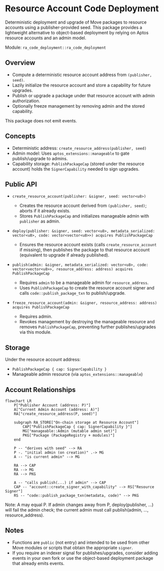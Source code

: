 # Resource Account Code Deployment

Deterministic deployment and upgrade of Move packages to resource accounts using a publisher-provided seed. This package provides a lightweight alternative to object-based deployment by relying on Aptos resource accounts and an admin model.

Module: `ra_code_deployment::ra_code_deployment`

## Overview

- Compute a deterministic resource account address from `(publisher, seed)`.
- Lazily initialize the resource account and store a capability for future upgrades.
- Publish or upgrade a package under that resource account with admin authorization.
- Optionally freeze management by removing admin and the stored capability.

This package does not emit events.

## Concepts

- Deterministic address: `create_resource_address(publisher, seed)`
- Admin model: Uses `aptos_extensions::manageable` to gate publish/upgrade to admins.
- Capability storage: `PublishPackageCap` (stored under the resource account) holds the `SignerCapability` needed to sign upgrades.

## Public API

- `create_resource_account(publisher: &signer, seed: vector<u8>)`
  - Creates the resource account derived from `(publisher, seed)`; aborts if it already exists.
  - Stores `PublishPackageCap` and initializes manageable admin with `publisher` as admin.

- `deploy(publisher: &signer, seed: vector<u8>, metadata_serialized: vector<u8>, code: vector<vector<u8>>) acquires PublishPackageCap`
  - Ensures the resource account exists (calls `create_resource_account` if missing), then publishes the package to that resource account (equivalent to upgrade if already published).

- `publish(admin: &signer, metadata_serialized: vector<u8>, code: vector<vector<u8>>, resource_address: address) acquires PublishPackageCap`
  - Requires `admin` to be a manageable admin for `resource_address`.
  - Uses `PublishPackageCap` to create the resource account signer and calls `code::publish_package_txn` to publish/upgrade.

- `freeze_resource_account(admin: &signer, resource_address: address) acquires PublishPackageCap`
  - Requires admin.
  - Revokes management by destroying the manageable resource and removes `PublishPackageCap`, preventing further publishes/upgrades via this module.

## Storage

Under the resource account address:
- `PublishPackageCap { cap: SignerCapability }`
- Manageable admin resource (via `aptos_extensions::manageable`)

## Account Relationships

```mermaid
flowchart LR
    P["Publisher Account (address: P)"]
    A["Current Admin Account (address: A)"]
    RA["create_resource_address(P, seed)"]

    subgraph RA_STORE["On-chain storage at Resource Account"]
        CAP["PublishPackageCap { cap: SignerCapability }"]
        MG["manageable::Admin (mutable admin set)"]
        PKG["Package (PackageRegistry + modules)"]
    end

    P -- "derives with seed" --> RA
    P -. "initial admin (on creation)" .-> MG
    A -- "is current admin" --> MG

    RA --> CAP
    RA --> MG
    RA --> PKG

    A -- "calls publish(...) if admin" --> CAP
    CAP -- "account::create_signer_with_capability" --> RS["Resource Signer"]
    RS -- "code::publish_package_txn(metadata, code)" --> PKG
```

Note: A may equal P. If admin changes away from P, deploy(publisher, ...) will fail the admin check; the current admin must call publish(admin, ..., resource_address).

## Notes

- Functions are `public` (not entry) and intended to be used from other Move modules or scripts that obtain the appropriate `signer`.
- If you require an indexer signal for publishes/upgrades, consider adding events in your own fork or use the object-based deployment package that already emits events.
